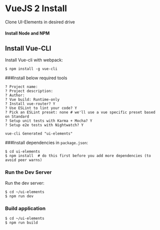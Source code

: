 
# VueJS 2 Install

Clone UI-Elements in desired drive

#### Install Node and NPM

## Install Vue-CLI
  
Install Vue-cli with webpack:

```shell
$ npm install -g vue-cli
```

###Install below required tools

```
? Project name: 
? Project description: 
? Author: 
? Vue build: Runtime-only
? Install vue-router? Y
? Use ESLint to lint your code? Y
? Pick an ESLint preset: none # we'll use a vue specific preset based on Standard
? Setup unit tests with Karma + Mocha? Y
? Setup e2e tests with Nightwatch? Y

vue-cli Generated "ui-elements"
```

###Install dependencies in `package.json`:

```shell
$ cd ui-elements 
$ npm install  # do this first before you add more dependencies (to avoid peer warns)
```

### Run the Dev Server

Run the dev server:

```shell
$ cd ~/ui-elements 
$ npm run dev
```

### Build application

```shell
$ cd ~/ui-elements 
$ npm run build
```
